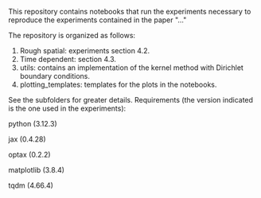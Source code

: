 This repository contains notebooks that run the experiments necessary to reproduce the experiments contained in the paper "..."

The repository is organized as follows:

1. Rough spatial: experiments section 4.2.
2. Time dependent: section 4.3.
3. utils: contains an implementation of the kernel method with Dirichlet boundary conditions.
4. plotting_templates: templates for the plots in the notebooks.

See the subfolders for greater details. 
Requirements (the version indicated is the one used in the experiments):

python (3.12.3)

jax (0.4.28)

optax (0.2.2)

matplotlib (3.8.4)

tqdm (4.66.4)

